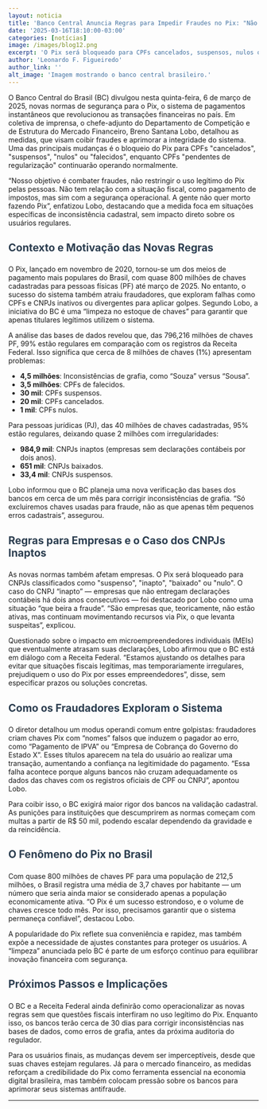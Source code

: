 ```yaml
---
layout: noticia
title: 'Banco Central Anuncia Regras para Impedir Fraudes no Pix: "Não Queremos Mortos Fazendo Transações" '
date: '2025-03-16T18:10:00-03:00'
categories: [notícias]
image: /images/blog12.png
excerpt: 'O Pix será bloqueado para CPFs cancelados, suspensos, nulos ou falecidos, mas funcionará normalmente para CPFs "pendentes de regularização", diz o Banco Central.'
author: 'Leonardo F. Figueiredo'
author_link: ''
alt_image: 'Imagem mostrando o banco central brasileiro.'
---
```


O Banco Central do Brasil (BC) divulgou nesta quinta-feira, 6 de março de 2025, novas normas de segurança para o Pix, o sistema de pagamentos instantâneos que revolucionou as transações financeiras no país. Em coletiva de imprensa, o chefe-adjunto do Departamento de Competição e de Estrutura do Mercado Financeiro, Breno Santana Lobo, detalhou as medidas, que visam coibir fraudes e aprimorar a integridade do sistema. Uma das principais mudanças é o <span class="highlight">bloqueio do Pix para CPFs "cancelados", "suspensos", "nulos" ou "falecidos"</span>, enquanto CPFs "pendentes de regularização" continuarão operando normalmente.

“Nosso objetivo é combater fraudes, não restringir o uso legítimo do Pix pelas pessoas. Não tem relação com a situação fiscal, como pagamento de impostos, mas sim com a segurança operacional. <span class="highlight">A gente não quer morto fazendo Pix</span>”, enfatizou Lobo, destacando que a medida foca em situações específicas de inconsistência cadastral, sem impacto direto sobre os usuários regulares.

## Contexto e Motivação das Novas Regras

O Pix, lançado em novembro de 2020, tornou-se um dos meios de pagamento mais populares do Brasil, com <span class="highlight">quase 800 milhões de chaves cadastradas</span> para pessoas físicas (PF) até março de 2025. No entanto, o sucesso do sistema também atraiu fraudadores, que exploram falhas como CPFs e CNPJs inativos ou divergentes para aplicar golpes. Segundo Lobo, a iniciativa do BC é uma “limpeza no estoque de chaves” para garantir que apenas titulares legítimos utilizem o sistema.

A análise das bases de dados revelou que, das 796,216 milhões de chaves PF, <span class="highlight">99%</span> estão regulares em comparação com os registros da Receita Federal. Isso significa que cerca de 8 milhões de chaves (1%) apresentam problemas:

- **4,5 milhões**: Inconsistências de grafia, como “Souza” versus “Sousa”.
- **3,5 milhões**: CPFs de falecidos.
- **30 mil**: CPFs suspensos.
- **20 mil**: CPFs cancelados.
- **1 mil**: CPFs nulos.

Para pessoas jurídicas (PJ), das 40 milhões de chaves cadastradas, 95% estão regulares, deixando quase 2 milhões com irregularidades:

- **984,9 mil**: CNPJs inaptos (empresas sem declarações contábeis por dois anos).
- **651 mil**: CNPJs baixados.
- **33,4 mil**: CNPJs suspensos.

Lobo informou que o BC planeja uma nova verificação das bases dos bancos em cerca de um mês para corrigir inconsistências de grafia. “<span class="highlight">Só excluiremos chaves usadas para fraude</span>, não as que apenas têm pequenos erros cadastrais”, assegurou.

## Regras para Empresas e o Caso dos CNPJs Inaptos

As novas normas também afetam empresas. O Pix será bloqueado para CNPJs classificados como <span class="highlight">"suspenso", "inapto", "baixado" ou "nulo"</span>. O caso do CNPJ “inapto” — empresas que não entregam declarações contábeis há dois anos consecutivos — foi destacado por Lobo como uma situação “que beira a fraude”. “São empresas que, teoricamente, não estão ativas, mas continuam movimentando recursos via Pix, o que levanta suspeitas”, explicou.

Questionado sobre o impacto em microempreendedores individuais (MEIs) que eventualmente atrasam suas declarações, Lobo afirmou que o BC está em diálogo com a Receita Federal. “Estamos ajustando os detalhes para evitar que situações fiscais legítimas, mas temporariamente irregulares, prejudiquem o uso do Pix por esses empreendedores”, disse, sem especificar prazos ou soluções concretas.

## Como os Fraudadores Exploram o Sistema

O diretor detalhou um modus operandi comum entre golpistas: fraudadores criam chaves Pix com “nomes” falsos que induzem o pagador ao erro, como “Pagamento de IPVA” ou “Empresa de Cobrança do Governo do Estado X”. Esses títulos aparecem na tela do usuário ao realizar uma transação, aumentando a confiança na legitimidade do pagamento. “Essa falha acontece porque alguns bancos não cruzam adequadamente os dados das chaves com os registros oficiais de CPF ou CNPJ”, apontou Lobo.

Para coibir isso, o BC exigirá maior rigor dos bancos na validação cadastral. As punições para instituições que descumprirem as normas começam com multas a partir de <span class="highlight">R$ 50 mil</span>, podendo escalar dependendo da gravidade e da reincidência.

## O Fenômeno do Pix no Brasil

Com quase 800 milhões de chaves PF para uma população de 212,5 milhões, o Brasil registra uma média de <span class="highlight">3,7 chaves por habitante</span> — um número que seria ainda maior se considerado apenas a população economicamente ativa. “O Pix é um sucesso estrondoso, e o volume de chaves cresce todo mês. Por isso, precisamos garantir que o sistema permaneça confiável”, destacou Lobo.

A popularidade do Pix reflete sua conveniência e rapidez, mas também expõe a necessidade de ajustes constantes para proteger os usuários. A “limpeza” anunciada pelo BC é parte de um esforço contínuo para equilibrar inovação financeira com segurança.

## Próximos Passos e Implicações

O BC e a Receita Federal ainda definirão como operacionalizar as novas regras sem que questões fiscais interfiram no uso legítimo do Pix. Enquanto isso, os bancos terão cerca de 30 dias para corrigir inconsistências nas bases de dados, como erros de grafia, antes da próxima auditoria do regulador.

Para os usuários finais, as mudanças devem ser imperceptíveis, desde que suas chaves estejam regulares. Já para o mercado financeiro, as medidas reforçam a credibilidade do Pix como ferramenta essencial na economia digital brasileira, mas também colocam pressão sobre os bancos para aprimorar seus sistemas antifraude.

---

<style>

h1, h2 {
    color: #2c3e50;
    padding-bottom: 5px;
}
</style>
